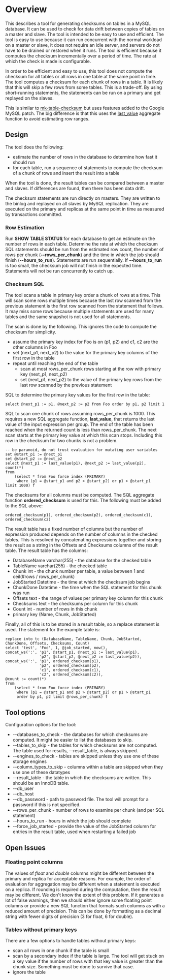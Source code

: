 # Overview #

This describes a tool for generating checksums on tables in a MySQL database. It can be used to check for data drift between copies of tables on a master and slave. The tool is intended to be easy to use and efficient. The tool is easy to use because it can run concurrent with the normal workload on a master or slave, it does not require an idle server, and servers do not have to be drained or restored when it runs. The tool is efficient because it computes the checksum incrementally over a period of time. The rate at which the check is made is configurable.

In order to be efficient and easy to use, this tool does not compute the checksum for all tables or all rows in one table at the same point in time. The tool computes a checksum for each chunk of rows in a table. It is likely that this will skip a few rows from some tables. This is a trade-off. By using short-running statements, the statements can be run on a primary and get replayed on the slaves.

This is similar to [mk-table-checksum](http://maatkit.sourceforge.net/doc/mk-table-checksum.html) but uses features added to the Google MySQL patch. The big difference is that this uses the [last\_value](NewSqlFunctions.md) aggregate function to avoid estimating row ranges.

## Design ##

The tool does the following:
  * estimate the number of rows in the database to determine how fast it should run
  * for each table, run a sequence of statements to compute the checksum of a chunk of rows and insert the result into a table

When the tool is done, the result tables can be compared between a master and slaves. If differences are found, then there has been data drift.

The checksum statements are run directly on masters. They are written to the binlog and replayed on all slaves by MySQL replication. They are executed on the primary and replicas at the same point in time as measured by transactions committed.

### Row Estimation ###

Run **SHOW TABLE STATUS** for each database to get an estimate on the number of rows in each table. Determine the rate at which the checksum SQL statements should be run from the estimated row count, the number of rows per chunk (**--rows\_per\_chunk**) and the time in which the job should finish (**--hours\_to\_run**). Statements are run sequentially. If **--hours\_to\_run** is too small, the checksum job will not finish in the expected time. Statements will not be run concurrently to catch up.

### Checksum SQL ###

The tool scans a table in primary key order a chunk of rows at a time. This will scan some rows multiple times because the last row scanned from the previous statement is the first row scanned from the statement that follows. It may miss some rows because multiple statements are used for many tables and the same snapshot is not used for all statements.

The scan is done by the following. This ignores the code to compute the checksum for simplicity.
  * assume the primary key index for Foo is on (p1, p2) and c1, c2 are the other columns in Foo
  * set (next\_p1, next\_p2) to the value for the primary key columns of the first row in the table
  * repeat until reaching the end of the table
    * scan at most rows\_per\_chunk rows starting at the row with primary key (next\_p1, next\_p2)
    * set (next\_p1, next\_p2) to the value of the primary key rows from the last row scanned by the previous statement

SQL to determine the primary key values for the first row in the table:
```
select @next_p1 := p1, @next_p2 := p2 from Foo order by p1, p2 limit 1
```

SQL to scan one chunk of rows assuming rows\_per\_chunk is 1000. This requires a new SQL aggregate function, **last\_value**, that returns the last value of the input expression per group. The end of the table has been reached when the returned count is less than rows\_per\_chunk. The next scan starts at the primary key value at which this scan stops. Including this row in the checksum for two chunks is not a problem.
```
-- be paranoid, do not trust evaluation for mutating user variables
set @start_p1 := @next_p1
set @start_p2 := @next_p2
select @next_p1 := last_value(p1), @next_p2 := last_value(p2), count(*)
from 
    (select * from Foo force index (PRIMARY) 
     where (p1 = @start_p1 and p2 > @start_p2) or p1 > @start_p1  limit 1000) f
```

The checksums for all columns must be computed. The SQL aggregate function **ordered\_checksum** is used for this. The following must be added to the SQL above:
```
ordered_checksum(p1), ordered_checksum(p2), ordered_checksum(c1), ordered_checksum(c2)
```

The result table has a fixed number of columns but the number of expression produced depends on the number of columns in the checked tables. This is resolved by concatenating expressions together and storing the result as a string in the Offsets and Checksums columns of the result table. The result table has the columns:
  * DatabaseName varchar(255) - the database for the checked table
  * TableName varchar(255) - the checked table
  * Chunk int - the chunk number per table, a value between 1 and ceil(#rows / rows\_per\_chunk)
  * JobStarted Datetime - the time at which the checksum job begins
  * ChunkDone Datetime - the time when the SQL statement for this chunk was run
  * Offsets text - the range of values per primary key column for this chunk
  * Checksums text - the checksums per column for this chunk
  * Count int - number of rows in this chunk
  * primary key (Name, Chunk, JobStarted)

Finally, all of this is to be stored in a result table, so a replace statement is used. The statement for the example table is:
```
replace into tc (DatabaseName, TableName, Chunk, JobStarted, ChunkDone, Offsets, Checksums, Count) 
select 'test', 'Foo', 1, @job_started, now(),
concat_ws(':', 'p1', @start_p1, @next_p1 := last_value(p1),
               'p2', @start_p2, @next_p2 := last_value(p2)),
concat_ws(':', 'p1', ordered_checksum(p1),
               'p2', ordered_checksum(p2),
               'c1', ordered_checksum(c1),
               'c2', ordered_checksum(c2)),
@count := count(*)
from 
    (select * from Foo force index (PRIMARY) 
     where (p1 = @start_p1 and p2 > @start_p2) or p1 > @start_p1 
     order by p1, p2 limit @rows_per_chunk) f
```

## Tool options ##

Configuration options for the tool:
  * --databases\_to\_check - the databases for which checksums are computed. It might be easier to list the databases to skip.
  * --tables\_to\_skip - the tables for which checksums are not computed. The table used for results, --result\_table, is always skipped.
  * --engines\_to\_check - tables are skipped unless they use one of these storage engines
  * --column\_types\_to\_skip - columns within a table are skipped when they use one of these datatypes
  * --result\_table - the table in which the checksums are written. This should be an InnoDB table.
  * --db\_user
  * --db\_host
  * --db\_password - path to password file. The tool will prompt for a password if this is not specified.
  * --rows\_per\_chunk - number of rows to examine per chunk (and per SQL statement)
  * --hours\_to\_run - hours in which the job should complete
  * --force\_job\_started - provide the value of the JobStarted column for entries in the result table, used when restarting a failed job

## Open Issues ##

### Floating point columns ###

The values of _float_ and _double_ columns might be different between the primary and replica for acceptable reasons. For example, the order of evaluation for aggregation may be different when a statement is executed on a replica. If rounding is required during the computation, then the result may be different. We don't know the extent of this problem. If it generates a lot of false warnings, then we should either ignore some floating point columns or provide a new SQL function that formats such columns as with a reduced amount of precision. This can be done by formatting as a decimal string with fewer digits of precision (3 for float, 6 for double).

### Tables without primary keys ###

There are a few options to handle tables without primary keys:
  * scan all rows in one chunk if the table is small
  * scan by a secondary index if the table is large. The tool will get stuck on a key value if the number of rows with that key value is greater than the chunk size. Something must be done to survive that case.
  * ignore the table